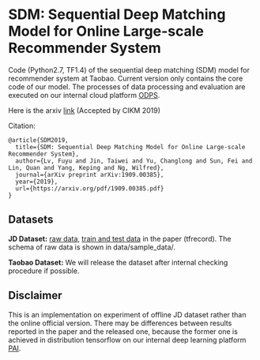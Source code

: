 # SDM: Sequential Deep Matching Model for Online Large-scale Recommender System
Code (Python2.7, TF1.4) of the sequential deep matching (SDM) model for recommender system at Taobao.
Current version only contains the core code of our model. The processes of data processing and evaluation are executed on our internal cloud platform [ODPS](https://www.alibabacloud.com/campaign/10-year-anniversary).

Here is the arxiv [link](https://arxiv.org/abs/1909.00385) (Accepted by CIKM 2019)

Citation:
```
@article{SDM2019,
  title={SDM: Sequential Deep Matching Model for Online Large-scale Recommender System},
  author={Lv, Fuyu and Jin, Taiwei and Yu, Changlong and Sun, Fei and Lin, Quan and Yang, Keping and Ng, Wilfred},
  journal={arXiv preprint arXiv:1909.00385},
  year={2019},
  url={https://arxiv.org/pdf/1909.00385.pdf}
}
```

## Datasets

**JD Dataset:** [raw data](https://drive.google.com/open?id=19PemKrhA8j-RZj0i20_j4ERcnzaxl5JZ), [train and test data](https://drive.google.com/open?id=1pam-_ojsKooRLVeOXEvbh3AwJ6S4IZ7B) in the paper (tfrecord).
The schema of raw data is shown in data/sample_data/.

**Taobao Dataset:** We will release the dataset after internal checking procedure if possible.


## Disclaimer
This is an implementation on experiment of offline JD dataset rather than the online official version.
There may be differences between results reported in the paper and the released one,
because the former one is achieved in distribution tensorflow on our internal deep learning platform [PAI](https://data.aliyun.com/product/learn).

